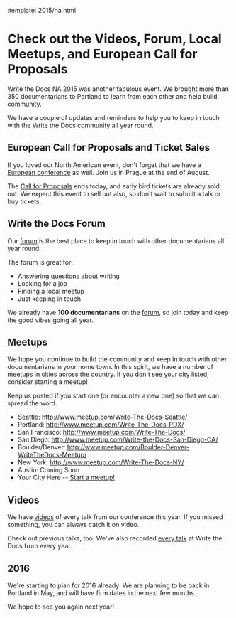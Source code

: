 :template: 2015/na.html


# Check out the Videos, Forum, Local Meetups, and European Call for Proposals

Write the Docs NA 2015 was another fabulous event.
We brought more than 350 documentarians to Portland to learn from each other
and help build community.

We have a couple of updates and reminders to help you to keep in touch with the Write the Docs community all year round.

## European Call for Proposals and Ticket Sales

If you loved our North American event,
don't forget that we have a [European conference](http://www.writethedocs.org/conf/eu/2015/) as well.
Join us in Prague at the end of August.

The [Call for Proposals](http://www.writethedocs.org/conf/eu/2015/cfp/) ends today, and early bird tickets are already sold out. 
We expect this event to sell out also,
so don't wait to submit a talk or buy tickets.

## Write the Docs Forum

Our [forum](http://forum.writethedocs.org/) is the best place to keep in touch with other documentarians all year round. 

The forum is great for: 

* Answering questions about writing
* Looking for a job
* Finding a local meetup
* Just keeping in touch

We already have **100 documentarians** on the [forum](http://forum.writethedocs.org/), so join today and keep the good vibes going all year.

## Meetups

We hope you continue to build the community and keep in touch with other documentarians in your home town. In this spirit, we have a number of meetups in cities across the country. If you don't see your city listed, consider starting a meetup! 

Keep us posted if you start one (or encounter a new one) so that we can spread the word.

* Seattle: <http://www.meetup.com/Write-The-Docs-Seattle/>
* Portland: <http://www.meetup.com/Write-The-Docs-PDX/>
* San Francisco: <http://www.meetup.com/Write-The-Docs/>
* San Diego: <http://www.meetup.com/Write-the-Docs-San-Diego-CA/>
* Boulder/Denver: <http://www.meetup.com/Boulder-Denver-WriteTheDocs-Meetup/>
* New York: <http://www.meetup.com/Write-The-Docs-NY/>
* Austin: Coming Soon
* Your City Here -- [Start a meetup!](https://www.youtube.com/watch?v=ZwQ8Kd48d0w)

## Videos

We have [videos](https://www.youtube.com/playlist?list=PLmV2D6sIiX3UW1kPWlhzyo4lr6e3US6re) of every talk from our conference this year. If you missed something, you can always catch it on video.

Check out previous talks, too. We've also recorded [every talk](http://www.writethedocs.org/videos/) at Write the Docs from every year.


## 2016

We're starting to plan for 2016 already.
We are planning to be back in Portland in May,
and will have firm dates in the next few months.

We hope to see you again next year!

